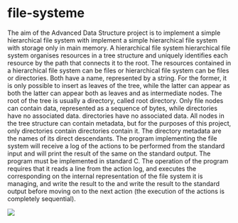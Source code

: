 # file-systeme

The aim of the Advanced Data Structure project is to implement a simple hierarchical file system with implement a simple hierarchical file system with storage 
only in main memory. 
A hierarchical file system  hierarchical file system organises resources in a tree structure and uniquely identifies each resource by the path that connects it to the root. 
The resources contained in a hierarchical file system can be files or hierarchical file system can be files or directories. Both have a 
name, represented by a string. For the former, it is only possible to insert as leaves of the tree, while the latter can appear as both 
the latter can appear both as leaves and as intermediate nodes. The root of the tree is usually a directory, called root directory. Only file nodes can contain data, 
represented as a sequence of bytes, while directories have no associated data. directories have no associated data. All nodes in the tree structure can 
contain metadata, but for the purposes of this project, only directories contain directories contain it. The directory metadata are the names of 
its direct descendants.
The program implementing the file system will receive a log of the actions to be performed from the standard input and will print the 
result of the same on the standard output. The program must be implemented in standard C. The operation of the program requires 
that it reads a line from the action log, and executes the corresponding on the internal representation of the file system it is managing, and write the result to the 
and write the result to the standard output before moving on to the next action (the execution of the actions is completely sequential).


<img src="https://github.com/zouheirtouil/file-systeme">
